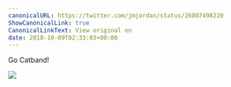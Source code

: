 ```yaml
---
canonicalURL: https://twitter.com/jmjordan/status/26807498220
ShowCanonicalLink: true
CanonicalLinkText: View original on
date: 2010-10-09T02:33:03+00:00
---
```

Go Catband!

![](/images/26807498220-174445215.jpg)